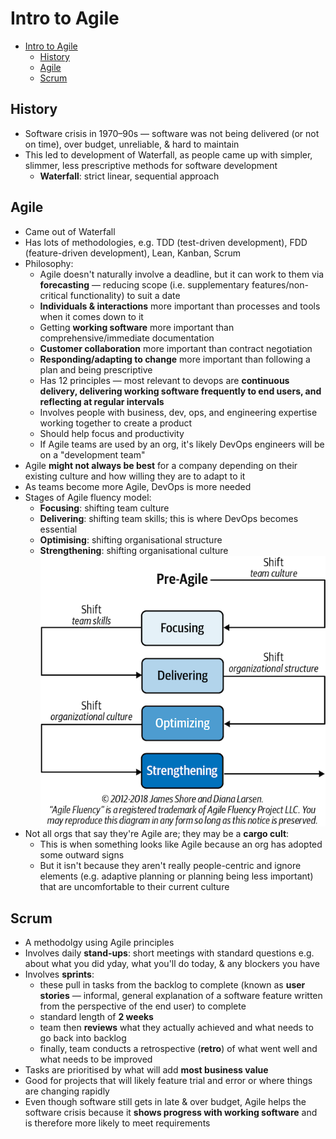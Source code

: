 # Intro to Agile

- [Intro to Agile](#intro-to-agile)
  - [History](#history)
  - [Agile](#agile)
  - [Scrum](#scrum)


## History 
- Software crisis in 1970–90s — software was not being delivered (or not on time), over budget, unreliable, & hard to maintain
- This led to development of Waterfall, as people came up with simpler, slimmer, less prescriptive methods for software development
  - **Waterfall**: strict linear, sequential approach

## Agile 
- Came out of Waterfall
- Has lots of methodologies, e.g. TDD (test-driven development), FDD (feature-driven development), Lean, Kanban, Scrum
- Philosophy:
  - Agile doesn't naturally involve a deadline, but it can work to them via **forecasting** — reducing scope (i.e. supplementary features/non-critical functionality) to suit a date
  - **Individuals & interactions** more important than processes and tools when it comes down to it
  - Getting **working software** more important than comprehensive/immediate documentation
  - **Customer collaboration** more important than contract negotiation
  - **Responding/adapting to change** more important than following a plan and being prescriptive
  - Has 12 principles — most relevant to devops are **continuous delivery, delivering working software frequently to end users, and reflecting at regular intervals**
  - Involves people with business, dev, ops, and engineering expertise working together to create a product
  - Should help focus and productivity
  - If Agile teams are used by an org, it's likely DevOps engineers will be on a "development team"
- Agile **might not always be best** for a company depending on their existing culture and how willing they are to adapt to it
- As teams become more Agile, DevOps is more needed
- Stages of Agile fluency model:
  - **Focusing**: shifting team culture
  - **Delivering**: shifting team skills; this is where DevOps becomes essential
  - **Optimising**: shifting organisational structure
  - **Strengthening**: shifting organisational culture
![alt text](../images/agile-fluency.png)
- Not all orgs that say they're Agile are; they may be a **cargo cult**:
  - This is when something looks like Agile because an org has adopted some outward signs
  - But it isn't because they aren't really people-centric and ignore elements (e.g. adaptive planning or planning being less important) that are uncomfortable to their current culture

## Scrum
  - A methodolgy using Agile principles
  - Involves daily **stand-ups**: short meetings with standard questions e.g. about what you did yday, what you'll do today, & any blockers you have
  - Involves **sprints**:
    -  these pull in tasks from the backlog to complete (known as **user stories** — informal, general explanation of a software feature written from the perspective of the end user) to complete
    - standard length of **2 weeks**
    - team then **reviews** what they actually achieved and what needs to go back into backlog
    - finally, team conducts a retrospective (**retro**) of what went well and what needs to be improved
  - Tasks are prioritised by what will add **most business value**
  - Good for projects that will likely feature trial and error or where things are changing rapidly
  - Even though software still gets in late & over budget, Agile helps the software crisis because it **shows progress with working software** and is therefore more likely to meet requirements
